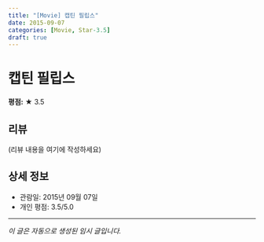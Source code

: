 ```yaml
---
title: "[Movie] 캡틴 필립스"
date: 2015-09-07
categories: [Movie, Star-3.5]
draft: true
---
```


# 캡틴 필립스

**평점:** ★ 3.5

## 리뷰

(리뷰 내용을 여기에 작성하세요)

## 상세 정보

- 관람일: 2015년 09월 07일
- 개인 평점: 3.5/5.0

---

*이 글은 자동으로 생성된 임시 글입니다.*
